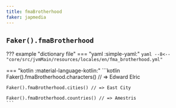 ```yaml
---
title: fmaBrotherhood
faker: japmedia
---
```


## `Faker().fmaBrotherhood`

??? example "dictionary file"
    === "yaml :simple-yaml:"
        ```yaml
        --8<-- "core/src/jvmMain/resources/locales/en/fma_brotherhood.yml"
        ```

=== "kotlin :material-language-kotlin:"
    ```kotlin
    Faker().fmaBrotherhood.characters() // => Edward Elric

    Faker().fmaBrotherhood.cities() // => East City

    Faker().fmaBrotherhood.countries() // => Amestris
    ```
